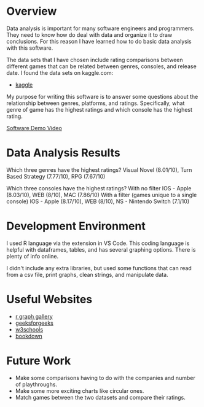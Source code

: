 # Overview

Data analysis is important for many software engineers and programmers. They need to know how do deal with data and organize it to draw conclusions. For this reason I have learned how to do basic data analysis with this software.

The data sets that I have chosen include rating comparisons between different games that can be related between genres, consoles, and release date.
I found the data sets on kaggle.com:
* [kaggle](https://www.kaggle.com/datasets/mohamedhanyyy/video-games)

My purpose for writing this software is to answer some questions about the relationship between genres, platforms, and ratings. Specifically, what genre of game has the highest ratings and which console has the highest rating.

[Software Demo Video](https://youtu.be/5ZPyavZ2svI)

# Data Analysis Results

Which three genres have the highest ratings?
Visual Novel (8.01/10), Turn Based Strategy (7.77/10), RPG (7.67/10)

Which three consoles have the highest ratings?
With no filter
IOS - Apple (8.03/10), WEB (8/10), MAC (7.86/10)
With a filter (games unique to a single console)
IOS - Apple (8.17/10), WEB (8/10), NS - Nintendo Switch (7.1/10)

# Development Environment

I used R language via the extension in VS Code. This coding language is helpful with dataframes, tables, and has several graphing options. There is plenty of info online.

I didn't include any extra libraries, but used some functions that can read from a csv file, print graphs, clean strings, and manipulate data.

# Useful Websites

* [r graph gallery](https://r-graph-gallery.com/)
* [geeksforgeeks](https://www.geeksforgeeks.org/r-charts-and-graphs/#)
* [w3schools](https://www.w3schools.com/r/r_graph_bars.asp)
* [bookdown](https://bookdown.org/dli/rguide/bar-graph.html#basic-r-bar-graph)

# Future Work

* Make some comparisons having to do with the companies and number of playthroughs.
* Make some more exciting charts like circular ones.
* Match games between the two datasets and compare their ratings.